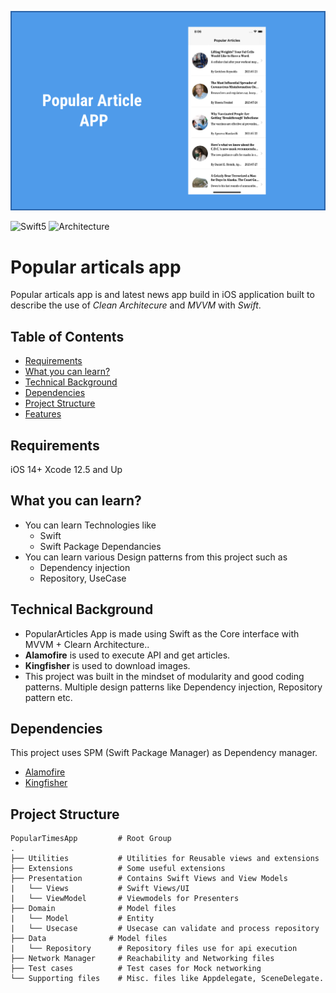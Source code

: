 ![](https://github.com/bhavilad/PopularArticlesApp/blob/main/PopularArticlesApp/Resource/homepage.png)

![Swift5](https://img.shields.io/badge/Interface-Swift5-orange)
![Architecture](https://img.shields.io/badge/Clean%20Architecure-MVVM-green)
 

# Popular articals app

Popular articals app is and latest news app build in iOS application built to describe the use of *Clean Architecure* and *MVVM* with *Swift*.


## Table of Contents  
- [Requirements](#requirements)
- [What you can learn?](#whatyoucanlearn)
- [Technical Background](#techbackground)
- [Dependencies](#dependencies)
- [Project Structure](#projectstructure)
- [Features](#features)

<a name="requirements"/>

## Requirements

iOS 14+
Xcode 12.5 and Up


<a name="whatyoucanlearn"/>

## What you can learn?
- You can learn Technologies like
  - Swift
  - Swift Package Dependancies
- You can learn various Design patterns from this project such as
  - Dependency injection
  - Repository, UseCase

<a name="techbackground"/>

## Technical Background
- PopularArticles App is made using Swift as the Core interface with MVVM + Clearn Architecture.. 
- **Alamofire** is used to execute API and get articles.
- **Kingfisher** is used to download images.
- This project was built in the mindset of modularity and good coding patterns. Multiple design patterns like Dependency injection, Repository pattern etc.

<a name="dependencies"/>

## Dependencies

This project uses SPM (Swift Package Manager) as Dependency manager.

 - [Alamofire](https://github.com/Alamofire/Alamofire)
 - [Kingfisher](https://github.com/onevcat/Kingfisher)

<a name="projectstructure"/>

## Project Structure

    PopularTimesApp         # Root Group
    .
    ├── Utilities           # Utilities for Reusable views and extensions
    ├── Extensions          # Some useful extensions
    ├── Presentation        # Contains Swift Views and View Models
    |   └── Views           # Swift Views/UI
    |   └── ViewModel       # Viewmodels for Presenters 
    ├── Domain              # Model files
    |   └── Model           # Entity
    |   └── Usecase         # Usecase can validate and process repository
    ├── Data              # Model files
    |   └── Repository      # Repository files use for api execution
    ├── Network Manager     # Reachability and Networking files
    ├── Test cases          # Test cases for Mock networking
    └── Supporting files    # Misc. files like Appdelegate, SceneDelegate.
